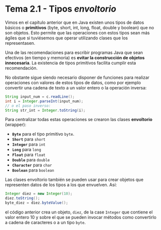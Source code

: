 # Tema 2.1 - Tipos *envoltorio*

Vimos en el capítulo anterior que en Java existen unos tipos de datos básicos o **primitivos** (byte, short, int, long, float, double y boolean) que no son objetos. Esto permite que las operaciones con estos tipos sean más ágiles que si tuviésemos que operar utilizando clases que los representasen.

Una de las recomendaciones para escribir programas Java que sean efectivos (en tiempo y memoria) es **evitar la construcción de objetos innecesaria**. La existencia de tipos primitivos facilita cumplir esta recomendación.

No obstante sigue siendo necesario disponer de funciones para realizar operaciones con valores de estos tipos de datos, como por ejemplo convertir una cadena de texto a un valor entero o la operación inversa:

```java
String input_num = c.readLine();
int i = Integer.parseInt(input_num);
// o el paso inverso:
String str_int = Integer.toString(i);
```

Para centralizar todas estas operaciones se crearon las clases **envoltorio** (wrapper):

* **`Byte`** para el tipo primitivo `byte`.
* **`Short`** para `short`
* **`Integer`** para `int`
* **`Long`** para `long`
* **`Float`** para `float`
* **`Double`** para `double`
* **`Character`** para `char`
* **`Boolean`** para `boolean`

Las clases envoltorio también se pueden usar para crear objetos que representen datos de los tipos a los que envuelven. Así:

```java
Integer diez = new Integer(10);
diez.toString();
byte_diez = diez.byteValue();
```

el código anterior crea un objeto, `diez`, de la case `Integer` que contiene el valor entero 10 y sobre el que se pueden invocar métodos como convertirlo a cadena de caracteres o a un tipo `byte`.